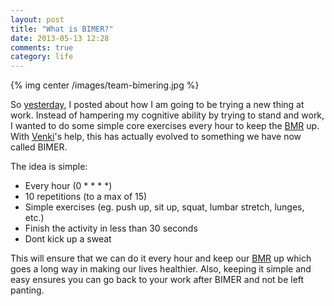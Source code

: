 ```yaml
---
layout: post
title: "What is BIMER?"
date: 2013-05-13 12:28
comments: true
category: life
---
```


{% img center /images/team-bimering.jpg %}

So [yesterday](http://kidoman.com/life/2013/05/sitting-at-work/), I posted about how I am going to be trying a new thing at work. Instead of hampering my cognitive ability by trying to stand and work, I wanted to do some simple core exercises every hour to keep the [BMR](http://en.wikipedia.org/wiki/Basal_metabolic_rate) up. With [Venki](http://www.linkedin.com/in/venkateshponniah)'s help, this has actually evolved to something we have now called BIMER.

The idea is simple:

* Every hour (0 * * * *)
* 10 repetitions (to a max of 15)
* Simple exercises (eg. push up, sit up, squat, lumbar stretch, lunges, etc.)
* Finish the activity in less than 30 seconds
* Dont kick up a sweat

This will ensure that we can do it every hour and keep our [BMR](http://en.wikipedia.org/wiki/Basal_metabolic_rate) up which goes a long way in making our lives healthier. Also, keeping it simple and easy ensures you can go back to your work after BIMER and not be left panting.
